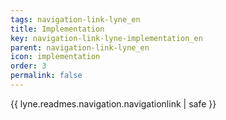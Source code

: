 ```yaml
---
tags: navigation-link-lyne_en
title: Implementation
key: navigation-link-lyne-implementation_en
parent: navigation-link-lyne_en
icon: implementation
order: 3
permalink: false  
---
```

{{ lyne.readmes.navigation.navigationlink | safe }}


